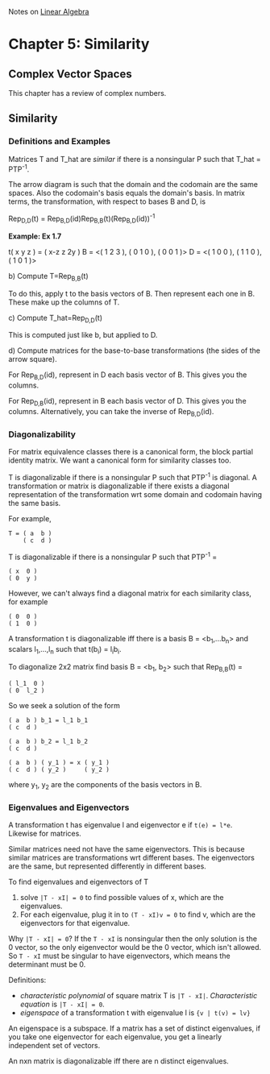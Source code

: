 Notes on [Linear Algebra](http://joshua.smcvt.edu/linearalgebra/)

# Chapter 5: Similarity

## Complex Vector Spaces

This chapter has a review of complex numbers.

## Similarity

### Definitions and Examples

Matrices T and T_hat are *similar* if there is a nonsingular P such that
T_hat = PTP<sup>-1</sup>.

The arrow diagram is such that the domain and the codomain are the same spaces. Also the codomain's basis equals the domain's basis. In matrix terms, the transformation, with respect to bases B and D, is

Rep<sub>D,D</sub>(t) = Rep<sub>B,D</sub>(id)Rep<sub>B,B</sub>(t)(Rep<sub>B,D</sub>(id))<sup>-1</sup>

**Example: Ex 1.7**

t( x y z ) = ( x-z  z  2y )
B = <( 1 2 3 ), ( 0 1 0 ), ( 0 0 1 )>
D = <( 1 0 0 ), ( 1 1 0 ), ( 1 0 1 )>

b) Compute T=Rep<sub>B,B</sub>(t)

To do this, apply t to the basis vectors of B. Then represent each one in B.  These make up the columns of T.

c) Compute T_hat=Rep<sub>D,D</sub>(t)

This is computed just like b, but applied to D.

d) Compute matrices for the base-to-base transformations (the sides of the arrow square).

For Rep<sub>B,D</sub>(id), represent in D each basis vector of B. This gives you the columns.

For Rep<sub>D,B</sub>(id), represent in B each basis vector of D. This gives you the columns. Alternatively, you can take the inverse of Rep<sub>B,D</sub>(id).

### Diagonalizability

For matrix equivalence classes there is a canonical form, the block partial
identity matrix. We want a canonical form for similarity classes too.

T is diagonalizable if there is a nonsingular P such that PTP<sup>-1</sup> is
diagonal. A transformation or matrix is diagonalizable if there exists a diagonal representation of the transformation wrt some domain and codomain having the same basis.

For example,
```
T = ( a  b )
    ( c  d )
```

T is diagonalizable if there is a nonsingular P such that PTP<sup>-1</sup> = 
```
( x  0 )
( 0  y )
```

However, we can't always find a diagonal matrix for each similarity class, for example
```
( 0  0 )
( 1  0 )
```

A transformation t is diagonalizable iff there is a basis B =
&lt;b<sub>1</sub>,...b<sub>n</sub>> and scalars l<sub>1</sub>,...,l<sub>n</sub>
such that t(b<sub>i</sub>) = l<sub>i</sub>b<sub>i</sub>.

To diagonalize 2x2 matrix find basis B = &lt;b<sub>1</sub>, b<sub>2</sub>> such that Rep<sub>B,B</sub>(t) = 
```
( l_1  0 )
( 0  l_2 )
```

So we seek a solution of the form
```
( a  b ) b_1 = l_1 b_1
( c  d )

( a  b ) b_2 = l_1 b_2
( c  d )

( a  b ) ( y_1 ) = x ( y_1 )
( c  d ) ( y_2 )     ( y_2 )
```
where y<sub>1</sub>, y<sub>2</sub> are the components of the basis vectors in B.

### Eigenvalues and Eigenvectors

A transformation t has eigenvalue l and eigenvector e if `t(e) = l*e`. Likewise
for matrices.

Similar matrices need not have the same eigenvectors.  This is because similar matrices are transformations wrt different bases. The eigenvectors are the same, but represented differently in different bases.

To find eigenvalues and eigenvectors of T 
1. solve `|T - xI| = 0` to find possible values of x, which are the eigenvalues.
2. For each eigenvalue, plug it in to `(T - xI)v = 0` to find v, which are the
eigenvectors for that eigenvalue.

Why `|T - xI| = 0`? If the `T - xI` is nonsingular then the only solution is the
0 vector, so the only eigenvector would be the 0 vector, which isn't allowed.
So `T - xI` must be singular to have eigenvectors, which means the determinant
must be 0.

Definitions:
* *characteristic polynomial* of square matrix T is `|T - xI|`. *Characteristic equation* is `|T - xI| = 0`.
* *eigenspace* of a transformation t with eigenvalue l is `{v | t(v) = lv}`

An eigenspace is a subspace.  If a matrix has a set of distinct eigenvalues, if
you take one eigenvector for each eigenvalue, you get a linearly independent set
of vectors. 

An nxn matrix is diagonalizable iff there are n distinct eigenvalues. 

